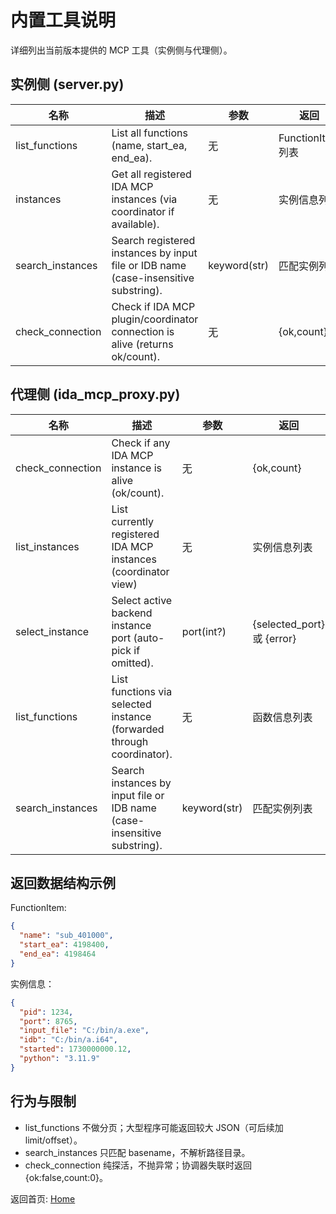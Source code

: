 # 内置工具说明

详细列出当前版本提供的 MCP 工具（实例侧与代理侧）。

## 实例侧 (server.py)

| 名称 | 描述 | 参数 | 返回 |
|------|------|------|------|
| list_functions | List all functions (name, start_ea, end_ea). | 无 | FunctionItem 列表 |
| instances | Get all registered IDA MCP instances (via coordinator if available). | 无 | 实例信息列表 |
| search_instances | Search registered instances by input file or IDB name (case-insensitive substring). | keyword(str) | 匹配实例列表 |
| check_connection | Check if IDA MCP plugin/coordinator connection is alive (returns ok/count). | 无 | {ok,count} |

## 代理侧 (ida_mcp_proxy.py)

| 名称 | 描述 | 参数 | 返回 |
|------|------|------|------|
| check_connection | Check if any IDA MCP instance is alive (ok/count). | 无 | {ok,count} |
| list_instances | List currently registered IDA MCP instances (coordinator view) | 无 | 实例信息列表 |
| select_instance | Select active backend instance port (auto-pick if omitted). | port(int?) | {selected_port} 或 {error} |
| list_functions | List functions via selected instance (forwarded through coordinator). | 无 | 函数信息列表 |
| search_instances | Search instances by input file or IDB name (case-insensitive substring). | keyword(str) | 匹配实例列表 |

## 返回数据结构示例

FunctionItem:

```json
{
  "name": "sub_401000",
  "start_ea": 4198400,
  "end_ea": 4198464
}
```

实例信息：

```json
{
  "pid": 1234,
  "port": 8765,
  "input_file": "C:/bin/a.exe",
  "idb": "C:/bin/a.i64",
  "started": 1730000000.12,
  "python": "3.11.9"
}
```

## 行为与限制

- list_functions 不做分页；大型程序可能返回较大 JSON（可后续加 limit/offset）。
- search_instances 只匹配 basename，不解析路径目录。
- check_connection 纯探活，不抛异常；协调器失联时返回 {ok:false,count:0}。

返回首页: [Home](Home.md)
